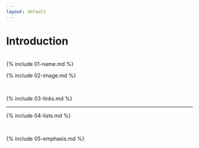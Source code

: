 ```yaml
---
layout: default
---
```

# Introduction
<br>
{% include 01-name.md %}

<br>

{% include 02-image.md %}

<br>

{% include 03-links.md %}

- - -

{% include 04-lists.md %}

<br>

{% include 05-emphasis.md %}
